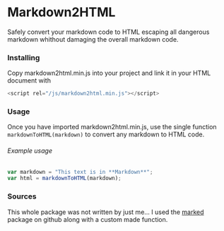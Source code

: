 # Markdown2HTML
Safely convert your markdown code to HTML escaping all dangerous markdown whithout damaging the overall markdown code.

### Installing
Copy markdown2html.min.js into your project and link it in your HTML document with
```js
<script rel="/js/markdown2html.min.js"></script>
```

### Usage
Once you have imported markdown2html.min.js, use the single function ``markdownToHTML(markdown)`` to convert any markdown to HTML code.

###### Example usage
```js
var markdown = "This text is in **Markdown**";
var html = markdownToHTML(markdown);
```

### Sources
This whole package was not written by just me... I used the [marked](https://github.com/chjj/marked) package on github along with a custom made function.